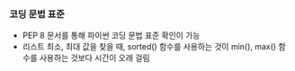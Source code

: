 ### 코딩 문법 표준
- PEP 8 문서를 통해 파이썬 코딩 문법 표준 확인이 가능
- 리스트 최소, 최대 값을 찾을 때, sorted() 함수를 사용하는 것이 min(), max() 함수를 사용하는 것보다 시간이 오래 걸림